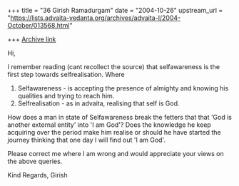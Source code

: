 +++
title = "36 Girish Ramadurgam"
date = "2004-10-26"
upstream_url = "https://lists.advaita-vedanta.org/archives/advaita-l/2004-October/013568.html"

+++
[Archive link](https://lists.advaita-vedanta.org/archives/advaita-l/2004-October/013568.html)

Hi,

I remember reading (cant recollect the source) that selfawareness is the 
first step towards selfrealisation.
Where
1) Selfawareness - is accepting the presence of almighty and knowing his 
qualities and trying to reach him.
2) Selfrealisation - as in advaita, realising that self is God.

How does a man in state of Selfawareness break the fetters that that 
'God is another external entity' into 'I am God'?
Does the knowledge he keep acquiring over the period make him realise or 
should he have started the journey thinking that one day I will find out 
'I am God'.

Please correct me where I am wrong and would appreciate your views on 
the above queries.

Kind Regards,
Girish


